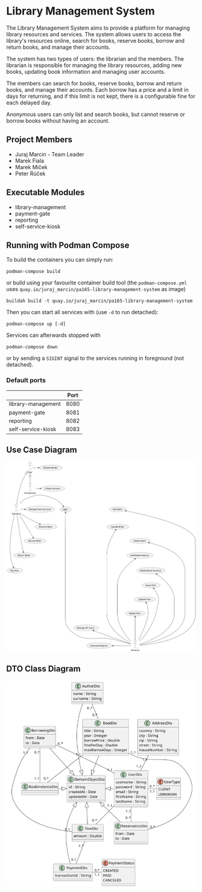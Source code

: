 # Library Management System

The Library Management System aims to provide a platform for managing library
resources and services.
The system allows users to access the library's resources online, search for
books, reserve books, borrow and return books, and manage their accounts.

The system has two types of users: the librarian and the members.
The librarian is responsible for managing the library resources, adding new
books, updating book information and managing user accounts.

The members can search for books, reserve books, borrow and return books, and
manage their accounts.
Each borrow has a price and a limit in days for returning, and if this limit is
not kept, there is a configurable fine for each delayed day.

Anonymous users can only list and search books, but cannot reserve or borrow
books without having an account.

## Project Members

- Juraj Marcin - Team Leader
- Marek Fiala
- Marek Miček
- Peter Rúček

## Executable Modules

- library-management
- payment-gate
- reporting
- self-service-kiosk

## Running with Podman Compose

To build the containers you can simply run:
```shell
podman-compose build
```
 
or build using your favourite container build tool (the `podman-compose.yml`
uses `quay.io/juraj_marcin/pa165-library-management-system` as image)
```shell
buildah build -t quay.io/juraj_marcin/pa165-library-management-system
```

Then you can start all services with (use `-d` to run detached):
```shell
podman-compose up [-d]
```

Services can afterwards stopped with
```shell
podman-compose down
```
or by sending a `SIGINT` signal to the services running in foreground (not
detached).

### Default ports

|                    | Port |
|--------------------|------|
| library-management | 8080 |
| payment-gate       | 8081 |
| reporting          | 8082 |
| self-service-kiosk | 8083 |

## Use Case Diagram

![Use Case Diagram](docs/UseCaseDiagram.png)

## DTO Class Diagram

![DTO Class Diagram](docs/DtoClassDiagram.png)